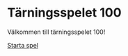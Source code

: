 Tärningsspelet 100
=======================

Välkommen till tärningsspelet 100!

[Starta spel](dice/init)
